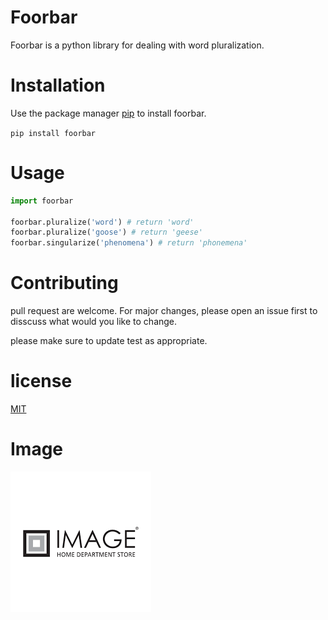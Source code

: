 # Foorbar
Foorbar is a python library for dealing with word pluralization.
# Installation
Use the package manager [pip](https://pypi.org/project/pip/) to install foorbar.

`pip install foorbar`

# Usage
```python
import foorbar

foorbar.pluralize('word') # return 'word'
foorbar.pluralize('goose') # return 'geese' 
foorbar.singularize('phenomena') # return 'phonemena'
```


# Contributing
pull request are welcome. For major changes, please open an issue first to disscuss what would you like to change.

please make sure to update test as appropriate.

# license

 [MIT](https://www.mit.edu/)

 # Image
 ![alt text](https://github.com/mohamedmeslhy/lab1/blob/main/index.png)